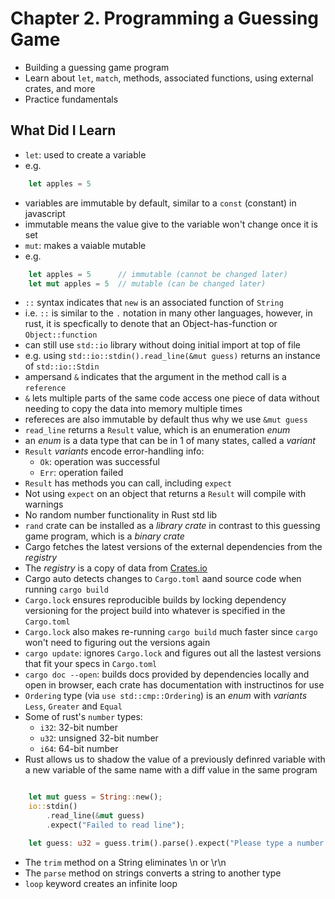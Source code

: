 # Chapter 2. Programming a Guessing Game
- Building a guessing game program
- Learn about `let`, `match`, methods, associated functions, using external crates, and more
- Practice fundamentals

## What Did I Learn
- `let`: used to create a variable
- e.g.
```rust
    let apples = 5
```
- variables are immutable by default, similar to a `const` (constant) in javascript
- immutable means the value give to the variable won't change once it is set
- `mut`: makes a vaiable mutable
- e.g. 
```rust
    let apples = 5      // immutable (cannot be changed later)
    let mut apples = 5  // mutable (can be changed later)
```
- `::` syntax indicates that `new` is an associated function of `String`
- i.e. `::` is similar to the `.` notation in many other languages, however, in rust, it is specfically to denote that an Object-has-function or `Object::function`
- can still use `std::io` library without doing initial import at top of file
- e.g. using `std::io::stdin().read_line(&mut guess)` returns an instance of `std::io::Stdin`
- ampersand `&` indicates that the argument in the method call is a `reference`
- `&` lets multiple parts of the same code access one piece of data without needing to copy the data into memory multiple times
- refereces are also immutable by default thus why we use `&mut guess`
- `read_line` returns a `Result` value, which is an enumeration *enum*
- an *enum* is a data type that can be in 1 of many states, called a *variant*
- `Result` *variants* encode error-handling info:
    - `Ok`: operation was successful
    - `Err`: operation failed
- `Result` has methods you can call, including `expect`
- Not using `expect` on an object that returns a `Result` will compile with warnings
- No random number functionality in Rust std lib
- `rand` crate can be installed as a *library crate* in contrast to this guessing game program, which is a *binary crate*
- Cargo fetches the latest versions of the external dependencies from the *registry*
- The *registry* is a copy of data from [Crates.io](https://crates.io/)
- Cargo auto detects changes to `Cargo.toml` aand source code when running `cargo build`
- `Cargo.lock` ensures reproducible builds by locking dependency versioning for the project build into whatever is specified in the `Cargo.toml`
- `Cargo.lock` also makes re-running `cargo build` much faster since `cargo` won't need to figuring out the versions again
- `cargo update`: ignores `Cargo.lock` and figures out all the lastest versions that fit your specs in `Cargo.toml`
- `cargo doc --open`: builds docs provided by dependencies locally and open in browser, each crate has documentation with instructinos for use
- `Ordering` type (via `use std::cmp::Ordering`) is an *enum* with *variants* `Less`, `Greater` and `Equal`
- Some of rust's `number` types:
    - `i32`: 32-bit number
    - `u32`: unsigned 32-bit number
    - `i64`: 64-bit number
- Rust allows us to shadow the value of a previously definred variable with a new variable of the same name with a diff value in the same program
```rust

    let mut guess = String::new();
    io::stdin()
        .read_line(&mut guess)
        .expect("Failed to read line");

    let guess: u32 = guess.trim().parse().expect("Please type a number!")
```
- The `trim` method on a String eliminates \n or \r\n
- The `parse` method on strings converts a string to another type
- `loop` keyword creates an infinite loop
